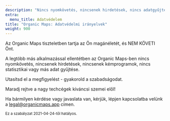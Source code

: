 ```yaml
---
description: "Nincs nyomkövetés, nincsenek hirdetések, nincs adatgyűjtés, nincs statisztikai adatgyűjtés, nincs kémprogram."
extra:
  menu_title: Adatvédelem
title: "Organic Maps: Adatvédelmi irányelvek"
weight: 900
---
```


Az Organic Maps tiszteletben tartja az Ön magánéletét, és NEM KÖVETI Önt.

A legtöbb más alkalmazással ellentétben az Organic Maps-ben nincs
nyomkövetés, nincsenek hirdetések, nincsenek kémprogramok, nincs
statisztikai vagy más adat gyűjtése.

Utasítsd el a megfigyelést - gyakorold a szabadságodat.

Maradj rejtve a nagy techcégek kíváncsi szemei elől!

Ha bármilyen kérdése vagy javaslata van, kérjük, lépjen kapcsolatba velünk a
[legal@organicmaps.app](mailto:legal@organicmaps.app) címen.

<sub>Ez a szabályzat 2021-04-24-től hatályos.</sub>
